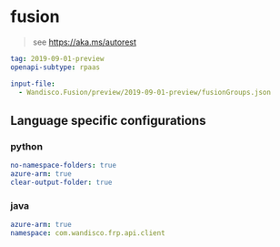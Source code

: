 # fusion

> see https://aka.ms/autorest

```yaml
tag: 2019-09-01-preview
openapi-subtype: rpaas
```

```yaml $(tag) == '2019-09-01-preview'
input-file: 
  - Wandisco.Fusion/preview/2019-09-01-preview/fusionGroups.json
```

## Language specific configurations

### python

```yaml $(python)
no-namespace-folders: true
azure-arm: true
clear-output-folder: true
```

### java
```yaml $(java)
azure-arm: true
namespace: com.wandisco.frp.api.client
```
